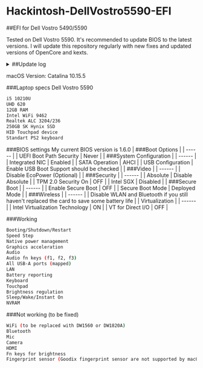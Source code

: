 # Hackintosh-DellVostro5590-EFI
##EFI for Dell Vostro 5490/5590

Tested on Dell Vostro 5590. It's recommended to update BIOS to the latest versions. I will update this repository regularly with new fixes and updated versions of OpenCore and kexts.

<details>
<summary>##Update log</summary>
<br>
  - 13 Apr 2020 - fixed power management and trackpad
  - 22 May 2020 - updated kexts and OpenCore to version 0.5.8, fixed some minor issues
  - 10 Jun 2020 - fixed the no audio issue, updated kexts and OpenCore to version 0.5.9, changed SMBIOS to MacBookPro15,4
</details>

macOS Version: Catalina 10.15.5

###Laptop specs
Dell Vostro 5590
```sh
i5 10210U
UHD 620
12GB RAM
Intel WiFi 9462
Realtek ALC 3204/236
250GB SK Hynix SSD
HID Touchpad device
Standart PS2 keyboard
```

###BIOS settings
My current BIOS version is 1.6.0
| ###Boot Options |
| ------ |
| UEFI Boot Path Security | Never |
| ###System Configuration |
| ------ |
| Integrated NIC | Enabled |
| SATA Operation | AHCI |
| USB Configuration | Enable USB Boot Support should be checked |
| ###Video |
| ------ |
| Disable EcoPower (Optional) |
| ###Security |
| ------ |
| Absolute | Disable Absolute |
| TPM 2.0 Security On | OFF |
| Intel SGX | Disabled |
| ###Secure Boot |
| ------ |
| Enable Secure Boot | OFF |
| Secure Boot Mode | Deployed Mode |
| ###Wireless |
| ------ |
| Disable WLAN and Bluetooth if you still haven't replaced the card to save some battery life |
| Virtualization |
| ------ |
| Intel Virtualization Technology | ON |
| VT for Direct I/O | OFF |



###Working
```sh
Booting/Shutdown/Restart
Speed Step
Native power management
Graphics acceleration 
Audio
Audio fn keys (f1, f2, f3)
All USB-A ports (mapped)
LAN
Battery reporting
Keyboard
Touchpad
Brightness regulation
Sleep/Wake/Instant On
NVRAM
```

###Not working (to be fixed)
```sh
WiFi (to be replaced with DW1560 or DW1820A)
Bluetooth
Mic
Camera
HDMI
Fn keys for brightness
Fingerprint sensor (Goodix fingerprint sensor are not supported by macOS)
```
